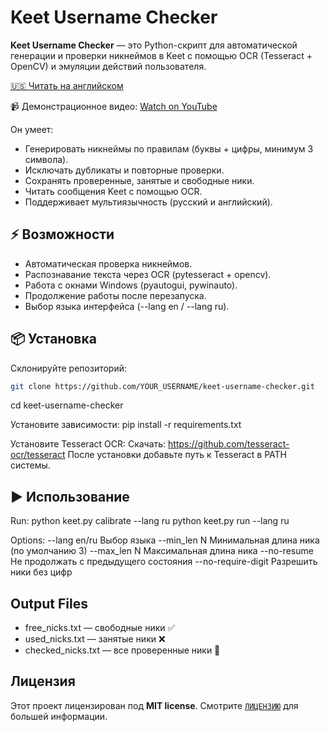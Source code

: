 # Keet Username Checker

**Keet Username Checker** — это Python-скрипт для автоматической генерации и проверки никнеймов в Keet с помощью OCR (Tesseract + OpenCV) и эмуляции действий пользователя.

[🇺🇸 Читать на английском](./README.md)

📹 Демонстрационное видео: [Watch on YouTube](https://www.youtube.com/watch?v=xmpNrbXmt4k)

Он умеет:
- Генерировать никнеймы по правилам (буквы + цифры, минимум 3 символа).
- Исключать дубликаты и повторные проверки.
- Сохранять проверенные, занятые и свободные ники.
- Читать сообщения Keet с помощью OCR.
- Поддерживает мультиязычность (русский и английский).

## ⚡ Возможности
- Автоматическая проверка никнеймов.
- Распознавание текста через OCR (pytesseract + opencv).
- Работа с окнами Windows (pyautogui, pywinauto).
- Продолжение работы после перезапуска.
- Выбор языка интерфейса (--lang en / --lang ru).

## 📦 Установка
Склонируйте репозиторий:
```bash
git clone https://github.com/YOUR_USERNAME/keet-username-checker.git
```
cd keet-username-checker

Установите зависимости:
pip install -r requirements.txt

Установите Tesseract OCR:
Скачать: https://github.com/tesseract-ocr/tesseract
После установки добавьте путь к Tesseract в PATH системы.

## ▶️ Использование
Run:
python keet.py calibrate --lang ru
python keet.py run --lang ru

Options:
--lang en/ru        Выбор языка
--min_len N         Минимальная длина ника (по умолчанию 3)
--max_len N         Максимальная длина ника
--no-resume         Не продолжать с предыдущего состояния
--no-require-digit  Разрешить ники без цифр

## Output Files
- free_nicks.txt — свободные ники ✅
- used_nicks.txt — занятые ники ❌
- checked_nicks.txt — все проверенные ники 📝

## Лицензия

Этот проект лицензирован под **MIT license**. Смотрите [`ЛИЦЕНЗИЮ`](./LICENSE) для большей информации.
